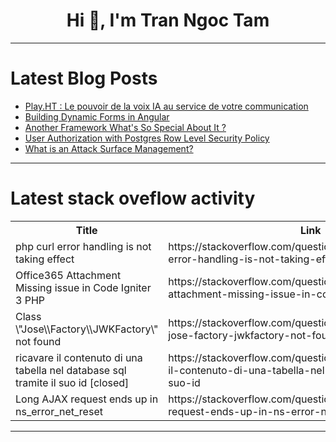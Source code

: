 <h1 align="center">Hi 👋, I'm Tran Ngoc Tam</h1>

---

# Latest Blog Posts 
<!-- BLOG-POST-LIST:START -->
- [Play.HT : Le pouvoir de la voix IA au service de votre communication](https://dev.to/vulgar_ia/playht-le-pouvoir-de-la-voix-ia-au-service-de-votre-communication-17dm)
- [Building Dynamic Forms in Angular](https://dev.to/bytebantz/building-dynamic-forms-in-angular-476m)
- [Another Framework What&#39;s So Special About It ?](https://dev.to/oarabiledev/another-framework-whats-so-special-about-it--3ejk)
- [User Authorization with Postgres Row Level Security Policy](https://dev.to/keming/user-authorization-with-postgres-row-level-security-policy-4g91)
- [What is an Attack Surface Management?](https://dev.to/clouddefenseai/what-is-an-attack-surface-management-4cja)
<!-- BLOG-POST-LIST:END -->

---

# Latest stack oveflow activity
<table>
  <tr><th>Title</th><th>Link</th></tr>
  <!-- STACKOVERFLOW:START --><tr><td>php curl error handling is not taking effect</td><td>https://stackoverflow.com/questions/78575609/php-curl-error-handling-is-not-taking-effect</td></tr><tr><td>Office365 Attachment Missing issue in Code Igniter 3 PHP</td><td>https://stackoverflow.com/questions/78575588/office365-attachment-missing-issue-in-code-igniter-3-php</td></tr><tr><td>Class \&quot;Jose\\Factory\\JWKFactory\&quot; not found</td><td>https://stackoverflow.com/questions/78575558/class-jose-factory-jwkfactory-not-found</td></tr><tr><td>ricavare il contenuto di una tabella nel database sql tramite il suo id [closed]</td><td>https://stackoverflow.com/questions/78575483/ricavare-il-contenuto-di-una-tabella-nel-database-sql-tramite-il-suo-id</td></tr><tr><td>Long AJAX request ends up in ns_error_net_reset</td><td>https://stackoverflow.com/questions/78575341/long-ajax-request-ends-up-in-ns-error-net-reset</td></tr><!-- STACKOVERFLOW:END -->
</table>

---


